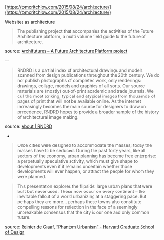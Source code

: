 ---
---

[https://tomcritchlow.com/2015/08/24/architecture/](https://tomcritchlow.com/2015/08/24/architecture/)

[Websites as architecture](http://www--arc.com/)

>The publishing project that accompanies the activities of the Future Architecture platform, a multi volume field guide to the future of architecture.

source: [Archifutures – A Future Architecture Platform project](http://archifutures.futurearchitectureplatform.org/)

--

>RNDRD is a partial index of architectural drawings and models scanned from design publications throughout the 20th century. We do not publish photographs of completed work, only renderings: drawings, collage, models and graphics of all sorts. Our source materials are (mostly) out-of-print academic and trade journals. We cull the most striking, typical and atypical images from thousands of pages of print that will not be available online. As the internet increasingly becomes the main source for designers to draw on precedence, RNDRD hopes to provide a broader sample of the history of architectural image making.

source: [About | RNDRD](https://rndrd.com/about)

-

>Once cities were designed to accommodate the masses; today the masses have to be seduced. During the past forty years, like all sectors of the economy, urban planning has become free enterprise: a perpetually speculative activity, which must give shape to developments even if it remains uncertain whether those developments will ever happen, or attract the people for whom they were planned.

> This presentation explores the flipside: large urban plans that were built but never used. These now occur on every continent – the inevitable fallout of a world urbanizing at a staggering pace. But perhaps they are more… perhaps these towns also constitute compelling reasons for reflection in the face of a seemingly unbreakable consensus that the city is our one and only common future.

source: [Reinier de Graaf, “Phantom Urbanism” - Harvard Graduate School of Design](https://www.gsd.harvard.edu/event/reinier-de-graaf-phantom-urbanism/)

